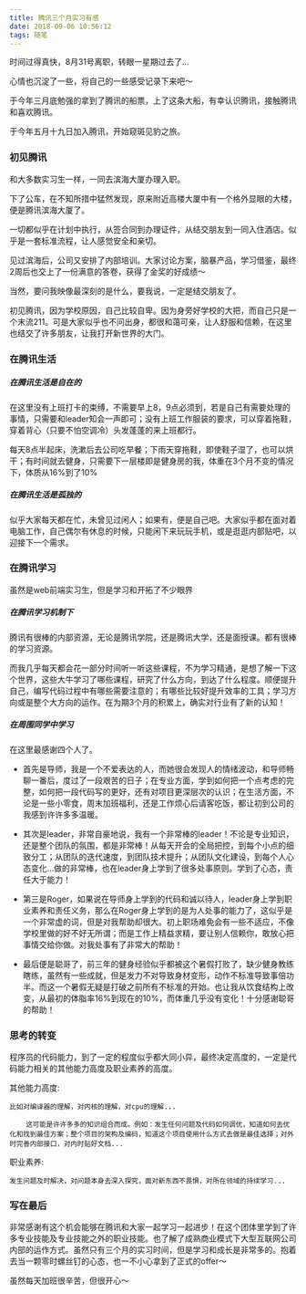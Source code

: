 ```yaml
---
title: 腾讯三个月实习有感
date: 2018-09-06 10:56:12
tags: 随笔
---
```


时间过得真快，8月31号离职，转眼一星期过去了...

心情也沉淀了一些，将自己的一些感受记录下来吧～



于今年三月底勉强的拿到了腾讯的船票，上了这条大船，有幸认识腾讯，接触腾讯和喜欢腾讯。

于今年五月十九日加入腾讯，开始窥斑见豹之旅。

### 初见腾讯

和大多数实习生一样，一同去滨海大厦办理入职。

下了公车，在不知所措中猛然发现，原来附近高楼大厦中有一个格外显眼的大楼，便是腾讯滨海大厦了。

一切都似乎在计划中执行，从签合同到办理证件，从结交朋友到一同入住酒店。似乎是一套标准流程，让人感觉安全和亲切。

见过滨海后，公司又安排了内部培训。大家讨论方案，脑暴产品，学习借鉴，最终2周后也交上了一份满意的答卷，获得了金奖的好成绩～

当然，要问我映像最深刻的是什么，要我说，一定是结交朋友了。

初见腾讯，因为学校原因，自己比较自卑。因为身旁好学校的大把，而自己只是一个末流211。可是大家似乎也不问出身，都很和蔼可亲，让人舒服和信赖，在这里也结交了许多朋友，让我打开新世界的大门。

### 在腾讯生活

##### 在腾讯生活是自在的

在这里没有上班打卡的束缚，不需要早上8，9点必须到，若是自己有需要处理的事情，只需要和leader知会一声即可；没有上班工作服装的要求，可以穿着拖鞋，穿着背心（只要不怕空调冷）头发蓬蓬的来上班都行。

每天8点半起床，洗漱后去公司吃早餐；下雨天穿拖鞋，即使鞋子湿了，也可以烘干；有时间就去健身，只需要下一层楼即是健身房的我，体重在3个月不变的情况下，体质从16%到了10%

##### 在腾讯生活是孤独的

似乎大家每天都在忙，未曾见过闲人；如果有，便是自己吧。大家似乎都在面对着电脑工作，自己偶尔有休息的时候，只能闲下来玩玩手机，或是逛逛内部贴吧，以迎接下一个需求。

### 在腾讯学习

虽然是web前端实习生，但是学习和开拓了不少眼界

##### 在腾讯学习机制下

腾讯有很棒的内部资源，无论是腾讯学院，还是腾讯大学，还是面授课。都有很棒的学习资源。

而我几乎每天都会花一部分时间听一听这些课程，不为学习精通，是想了解一下这个世界，这些大牛学习了哪些课程，研究了什么方向，到达了什么程度。顺便提升自己，编写代码过程中有哪些需要注意的；有哪些比较好提升效率的工具；学习方向或是整个大方向的运作。在为期3个月的积累上，确实对行业有了新的认知！

##### 在周围同学中学习

在这里最感谢四个人了。

* 首先是导师，我是一个不爱表达的人，而她很会发现人的情绪波动，和导师畅聊一番后，度过了一段艰苦的日子；在专业方面，学到如何把一个点考虑的完整，如何把一段代码写的更好，还有对项目更深层次的认识；在生活方面，不论是一些小零食，周末加班福利，还是工作烦心后请客吃饭，都让初到公司的我感到许许多多温暖。

* 其次是leader，非常自豪地说，我有一个非常棒的leader！不论是专业知识，还是整个团队的氛围，都是非常棒！从每天开会的全局把控，到每个小点的细致分工；从团队的迭代速度，到团队技术提升；从团队文化建设，到每个人心态变化…做的非常棒，也在leader身上学到了很多处事原则。学到了心态，责任大于能力！

* 第三是Roger，如果说在导师身上学到的代码和诚以待人，leader身上学到职业素养和责任义务，那么在Roger身上学到的是为人处事的能力了，这似乎是一个非常虚的词，但是对我帮助却很大。初上职场难免会有一些不适应，不像学校里做的好不好无所谓；而是工作上精益求精，要让别人信赖你，敢放心把事情交给你做。对我处事有了非常大的帮助！

* 最后便是聪哥了，前三年的健身经验似乎都被这个暑假打败了，缺少健身教练瞎练，虽然有一些成就，但是发力不对导致身材变形，动作不标准导致事倍功半。而这一个暑假无疑是打破之前所有不标准的开始。也让我从饮食结构上改变，从最初的体脂率16%到现在的10%，而体重几乎没有变化！十分感谢聪哥的帮助！

### 思考的转变

程序员的代码能力，到了一定的程度似乎都大同小异，最终决定高度的，一定是代码能力相关的其他能力高度及职业素养的高度。

其他能力高度:

	比如对编译器的理解，对内核的理解，对cpu的理解...

     	这可能是许许多多的知识组合而成。例如：发生任何问题及代码如何调优，知道如何去优化和找到最佳方案；整个项目的架构及编码，知道这个项目使用什么方式去做是最佳选择；对外时完善内部接口，对内时贴好文档...

职业素养:

	发生问题及时解决，对问题本身去深入探究，面对新东西不畏惧，对所在领域的持续学习...



### 写在最后

非常感谢有这个机会能够在腾讯和大家一起学习一起进步！在这个团体里学到了许多专业技能及专业技能之外的职业技能。也了解了成熟商业模式下大型互联网公司内部的运作方式。虽然只有三个月的实习时间，但是学习和成长是非常多的。抱着去当一颗零时螺丝钉的心态，也一不小心拿到了正式的offer～

虽然每天加班很辛苦，但很开心～
